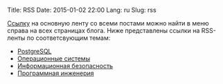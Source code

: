 Title: RSS
Date: 2015-01-02 22:00
Lang: ru
Slug: rss

[Ссылку](/ru/feeds/all.xml) на основную ленту со всеми постами можно найти
в меню справа на всех страницах блога. Ниже представлены ссылки на RSS-ленты
по соответсвующим темам:

  * [PostgreSQL](/ru/feeds/postgresql.xml)
  * [Операционные системы](/ru/feeds/os.xml)
  * [Информационная безопасность](/ru/feeds/ib.xml)
  * [Программная инженерия](/ru/feeds/pi.xml)
